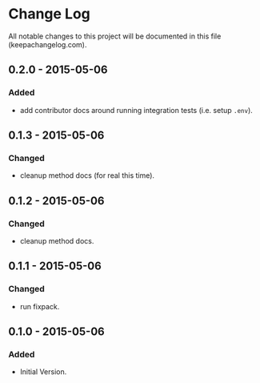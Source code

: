 # Change Log
All notable changes to this project will be documented in this file (keepachangelog.com).

## 0.2.0 - 2015-05-06
### Added
- add contributor docs around running integration tests (i.e. setup `.env`).

## 0.1.3 - 2015-05-06
### Changed
- cleanup method docs (for real this time).

## 0.1.2 - 2015-05-06
### Changed
- cleanup method docs.

## 0.1.1 - 2015-05-06
### Changed
- run fixpack.

## 0.1.0 - 2015-05-06
### Added
- Initial Version.
